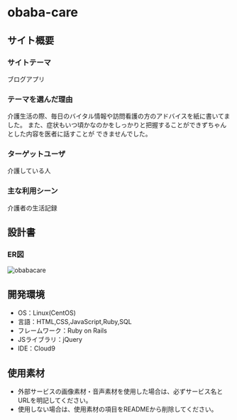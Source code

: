 # obaba-care

## サイト概要
### サイトテーマ
ブログアプリ

### テーマを選んだ理由
介護生活の際、毎日のバイタル情報や訪問看護の方のアドバイスを紙に書いてました。
また、症状もいつ頃かなのかをしっかりと把握することができずちゃんとした内容を医者に話すことが
できませんでした。

### ターゲットユーザ
介護している人

### 主な利用シーン
介護者の生活記録

## 設計書
### ER図
![obabacare](https://user-images.githubusercontent.com/99533616/176627826-a9d951a5-04b8-4d2a-ba4e-993e6c332b73.jpg)


## 開発環境
- OS：Linux(CentOS)
- 言語：HTML,CSS,JavaScript,Ruby,SQL
- フレームワーク：Ruby on Rails
- JSライブラリ：jQuery
- IDE：Cloud9

## 使用素材
- 外部サービスの画像素材・音声素材を使用した場合は、必ずサービス名とURLを明記してください。
- 使用しない場合は、使用素材の項目をREADMEから削除してください。

